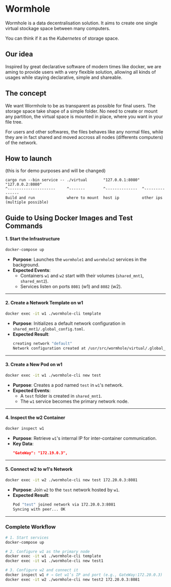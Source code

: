 # Wormhole
Wormhole is a data decentralisation solution. It aims to create one single virtual stockage space between many computers.

You can think if it as the *Kubernetes* of storage space.

## Our idea
Inspired by great declarative software of modern times like docker, we are aming to provide users with a very flexible solution, allowing all kinds of usages while staying declarative, simple and shareable.

## The concept
We want Wormhole to be as transparent as possible for final users. The storage space take shape of a simple folder. No need to create or mount any partition, the virtual space is mounted in place, where you want in your file tree.

For users and other softwares, the files behaves like any normal files, while they are in fact shared and moved accross all nodes (differents computers) of the network.

## How to launch
(this is for demo purposes and will be changed)
```
cargo run --bin service -- ./virtual       "127.0.0.1:8080" "127.0.0.2:8080"
^---------------------     ^-------        ^--------------  ^---------------
Build and run              where to mount  host ip          other ips (multiple possible)
```

## Guide to Using Docker Images and Test Commands

#### **1. Start the Infrastructure**
```bash
docker-compose up
```
- **Purpose**: Launches the `wormhole1` and `wormhole2` services in the background.
- **Expected Events**:
  - Containers `w1` and `w2` start with their volumes (`shared_mnt1`, `shared_mnt2`).
  - Services listen on ports `8081` (w1) and `8082` (w2).

---

#### **2. Create a Network Template on w1**
```bash
docker exec -it w1 ./wormhole-cli template
```
- **Purpose**: Initializes a default network configuration in `shared_mnt1/.global_config.toml`.
- **Expected Result**:
  ```bash
  creating network "default"
  Network configuration created at /usr/src/wormhole/virtual/.global_config.toml
  ```

---

#### **3. Create a New Pod on w1**
```bash
docker exec -it w1 ./wormhole-cli new test
```
- **Purpose**: Creates a pod named `test` in `w1`'s network.
- **Expected Events**:
  - A `test` folder is created in `shared_mnt1`.
  - The `w1` service becomes the primary network node.

---

#### **4. Inspect the w2 Container**
```bash
docker inspect w1
```
- **Purpose**: Retrieve `w1`'s internal IP for inter-container communication.
- **Key Data**:
  ```json
  "GateWay": "172.19.0.3",
  ```

---

#### **5. Connect w2 to w1's Network**
```bash
docker exec -it w2 ./wormhole-cli new test 172.20.0.3:8081
```
- **Purpose**: Join `w2` to the `test` network hosted by `w1`.
- **Expected Result**:
  ```bash
  Pod "test" joined network via 172.20.0.3:8081
  Syncing with peer... OK
  ```

---

### Complete Workflow
```bash
# 1. Start services
docker-compose up

# 2. Configure w1 as the primary node
docker exec -it w1 ./wormhole-cli template
docker exec -it w1 ./wormhole-cli new test1

# 3. Configure w2 and connect it
docker inspect w1 # → Get w1’s IP and port (e.g., GateWay:172.20.0.3)
docker exec -it w2 ./wormhole-cli new test2 172.20.0.3:8081
```
